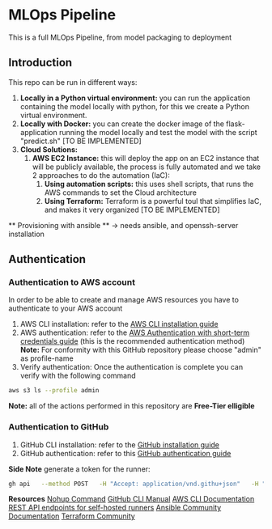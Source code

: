 # MLOps Pipeline
This is a full MLOps Pipeline, from model packaging to deployment

## Introduction
This repo can be run in different ways:
1. **Locally in a Python virtual environment:** you can run the application containing the model locally with python, for this we create a Python virtual environment.  
2. **Locally with Docker:** you can create the docker image of the flask-application running the model locally and test the model with the script "predict.sh" [TO BE IMPLEMENTED]  
3. **Cloud Solutions:**  
    1. **AWS EC2 Instance:** this will deploy the app on an EC2 instance that will be publicly available, the process is fully automated and we take 2 approaches to do the automation (IaC):  
        1. **Using automation scripts:** this uses shell scripts, that runs the AWS commands to set the Cloud architecture  
        2. **Using Terraform:** Terraform is a powerful toul that simplifies IaC, and makes it very organized [TO BE IMPLEMENTED] 

** Provisioning with ansible **
-> needs ansible, and openssh-server installation

## Authentication
### Authentication to AWS account
In order to be able to create and manage AWS resources you have to authenticate to your AWS account  
1. AWS CLI installation: refer to the [AWS CLI installation guide](https://docs.aws.amazon.com/cli/v1/userguide/cli-chap-install.html)
2. AWS authentication: refer to the [AWS Authentication with short-term credentials guide](https://docs.aws.amazon.com/cli/v1/userguide/cli-chap-authentication.html) (this is the recommended authentication method)  
**Note:** For conformity with this GitHub repository please choose "admin" as profile-name
3. Verify authentication: Once the authentication is complete you can verify with the following command
```bash
aws s3 ls --profile admin
```
**Note:** all of the actions performed in this repository are **Free-Tier elligible**
### Authentication to GitHub
1. GitHub CLI installation: refer to the [GitHub installation guide](https://github.com/cli/cli#installation)
2. GitHub authentication: refer to this [GitHub authentication guide](https://cli.github.com/manual/gh_auth_login)

**Side Note**
generate a token for the runner:
```bash
gh api   --method POST   -H "Accept: application/vnd.githu+json"   -H "X-GitHub-Api-Version: 2022-11-28"   /repos/gara2000/mlops_pipeline/actions/runners/registration-token
```

**Resources**
[Nohup Command](https://www.digitalocean.com/community/tutorials/nohup-command-in-linux)
[GitHub CLI Manual](https://cli.github.com/manual/)
[AWS CLI Documentation](https://awscli.amazonaws.com/v2/documentation/api/latest/index.html)
[REST API endpoints for self-hosted runners](https://docs.github.com/en/rest/actions/self-hosted-runners?apiVersion=2022-11-28#get-a-self-hosted-runner-for-a-repository)
[Ansible Community Documentation](https://docs.ansible.com/)
[Terraform Community](https://www.terraform.io/)